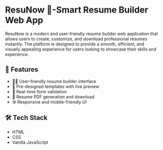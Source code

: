 # ResuNow 📝-Smart Resume Builder Web App

ResuNow is a modern and user-friendly resume builder web application that allows users to create, customize, and download professional resumes instantly. The platform is designed to provide a smooth, efficient, and visually appealing experience for users looking to showcase their skills and experience.

## 🚀 Features

- 🧑‍💼 User-friendly resume builder interface
- 🎨 Pre-designed templates with live preview
- 📝 Real-time form validation
- 📄 Resume PDF generation and download
- ⚙️ Responsive and mobile-friendly UI

## 🛠️ Tech Stack

- HTML
- CSS
- Vanilla JavaScript

